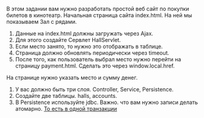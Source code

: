 В этом задании вам нужно разработать простой веб сайт по покупки билетов в кинотеатр.
Начальная страница сайта index.html.
На ней мы показываем Зал c рядами.

1. Данные на index.html должны загружать через  Ajax.
2. Для этого создайте Сервлет HallServlet.
3. Если место занято, то нужно это отображать в таблице.
4. Страница должно обновлять периодически через timeout.
5. После того, как пользователь выбрал место нужно перейти на страницу payment.html. Сделать это через window.local.href.

На странице нужно указать место и сумму денег.
1. У вас должно быть три слоя. Controller, Service, Persistence.
2. Создайте две таблицы. halls, accounts.
3. В Persistence используйте jdbc. Важно. что вам нужно записи делать атомарно. [То есть в одной транзакции](https://examples.javacodegeeks.com/core-java/sql/jdbc-nested-transactions-example/)
